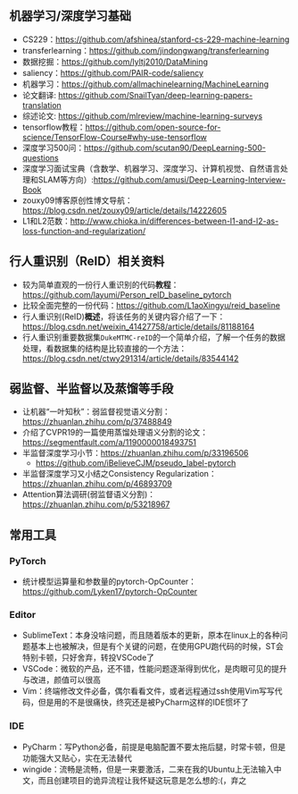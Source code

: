 ## 机器学习/深度学习基础

+ CS229：https://github.com/afshinea/stanford-cs-229-machine-learning
+ transferlearning：https://github.com/jindongwang/transferlearning
+ 数据挖掘：https://github.com/lyltj2010/DataMining
+ saliency：https://github.com/PAIR-code/saliency
+ 机器学习：https://github.com/allmachinelearning/MachineLearning
+ 论文翻译: https://github.com/SnailTyan/deep-learning-papers-translation
+ 综述论文: https://github.com/mlreview/machine-learning-surveys
+ tensorflow教程：https://github.com/open-source-for-science/TensorFlow-Course#why-use-tensorflow
+ 深度学习500问：https://github.com/scutan90/DeepLearning-500-questions
+ 深度学习面试宝典（含数学、机器学习、深度学习、计算机视觉、自然语言处理和SLAM等方向）:https://github.com/amusi/Deep-Learning-Interview-Book
+ zouxy09博客原创性博文导航：https://blog.csdn.net/zouxy09/article/details/14222605
+ L1和L2范数：http://www.chioka.in/differences-between-l1-and-l2-as-loss-function-and-regularization/

## 行人重识别（ReID）相关资料

+ 较为简单直观的一份行人重识别的代码**教程**： https://github.com/layumi/Person_reID_baseline_pytorch
+ 比较全面完整的一份代码：https://github.com/L1aoXingyu/reid_baseline
+ 行人重识别(ReID)**概述**，将该任务的关键内容介绍了一下：https://blog.csdn.net/weixin_41427758/article/details/81188164
+ 行人重识别重要数据集`DukeMTMC-reID`的一个简单介绍，了解一个任务的数据处理，看数据集的结构是比较直接的一个方法：https://blog.csdn.net/ctwy291314/article/details/83544142

## 弱监督、半监督以及蒸馏等手段

+ 让机器“一叶知秋”：弱监督视觉语义分割：https://zhuanlan.zhihu.com/p/37488849
+ 介绍了CVPR19的一篇使用蒸馏处理语义分割的论文：https://segmentfault.com/a/1190000018493751
+ 半监督深度学习小节：https://zhuanlan.zhihu.com/p/33196506
   + https://github.com/iBelieveCJM/pseudo_label-pytorch
+ 半监督深度学习又小结之Consistency Regularization：https://zhuanlan.zhihu.com/p/46893709
+ Attention算法调研(弱监督语义分割)：https://zhuanlan.zhihu.com/p/53218967

## 常用工具

### PyTorch

+ 统计模型运算量和参数量的pytorch-OpCounter：https://github.com/Lyken17/pytorch-OpCounter

### Editor

+ SublimeText：本身没啥问题，而且随着版本的更新，原本在linux上的各种问题基本上也被解决，但是有个关键的问题，在使用GPU跑代码的时候，ST会特别卡顿，只好舍弃，转投VSCode了
+ VSCode：微软的产品，还不错，性能问题逐渐得到优化，是肉眼可见的提升与改进，颜值可以很高
+ Vim：终端修改文件必备，偶尔看看文件，或者远程通过ssh使用Vim写写代码，但是用的不是很痛快，终究还是被PyCharm这样的IDE惯坏了
   
### IDE

+ PyCharm：写Python必备，前提是电脑配置不要太拖后腿，时常卡顿，但是功能强大又贴心，实在无法替代
+ wingide：流畅是流畅，但是一来要激活，二来在我的Ubuntu上无法输入中文，而且创建项目的诡异流程让我怀疑这玩意是怎么想的:(，弃之
